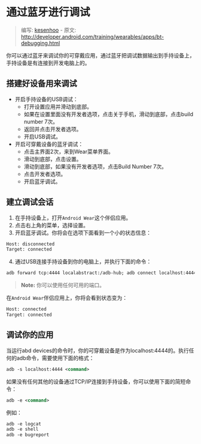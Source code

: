 # 通过蓝牙进行调试

> 编写: [kesenhoo](https://github.com/kesenhoo) - 原文: <http://developer.android.com/training/wearables/apps/bt-debugging.html>

你可以通过蓝牙来调试你的可穿戴应用，通过蓝牙把调试数据输出到手持设备上，手持设备是有连接到开发电脑上的。

## 搭建好设备用来调试

* 开启手持设备的USB调试：
    * 打开设置应用并滑动到底部。
    * 如果在设置里面没有开发者选项，点击关于手机，滑动到底部，点击build number 7次。
    * 返回并点击开发者选项。
    * 开启USB调试。
* 开启可穿戴设备的蓝牙调试：
    * 点击主界面2次，来到Wear菜单界面。
    * 滑动到底部，点击设置。
    * 滑动到底部，如果没有开发者选项，点击Build Number 7次。
    * 点击开发者选项。
    * 开启蓝牙调试。

## 建立调试会话

1. 在手持设备上，打开`Android Wear`这个伴侣应用。
2. 点击右上角的菜单，选择设置。
3. 开启蓝牙调试。你将会在选项下面看到一个小的状态信息：
```xml
Host: disconnected
Target: connected
```
4. 通过USB连接手持设备到你的电脑上，并执行下面的命令：
```xml
adb forward tcp:4444 localabstract:/adb-hub; adb connect localhost:4444
```
> **Note:** 你可以使用任何可用的端口。

在`Android Wear`伴侣应用上，你将会看到状态变为：
```xml
Host: connected
Target: connected
```

## 调试你的应用

当运行abd devices的命令时，你的可穿戴设备是作为localhost:4444的。执行任何的adb命令，需要使用下面的格式：
```xml
adb -s localhost:4444 <command>
```
如果没有任何其他的设备通过TCP/IP连接到手持设备，你可以使用下面的简短命令：
```xml
adb -e <command>
```
例如：
```xml
adb -e logcat
adb -e shell
adb -e bugreport
```
